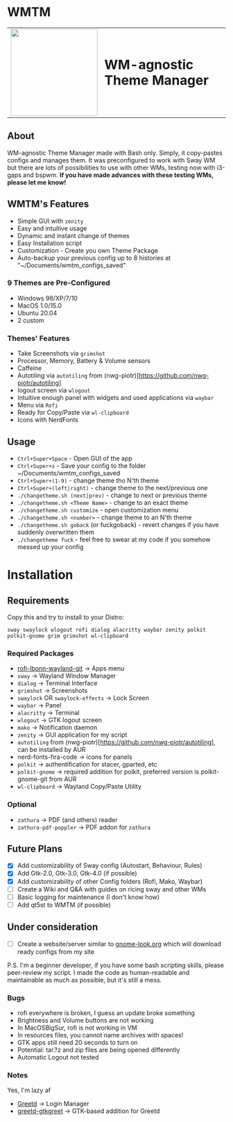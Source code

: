 # WMTM

<table border="0">
 <tr>
    <td><img src="https://user-images.githubusercontent.com/51142471/138446793-ce215d53-d9bf-45dd-936a-ebc3ee2cc62b.png" width="200" height="200"></td>
    <td><b style="font-size:30px">WM-agnostic Theme Manager</b></td>
 </tr>
</table>

## About
WM-agnostic Theme Manager made with Bash only. Simply, it copy-pastes configs and manages them. It was preconfigured to work with Sway WM but there are lots of possibilities to use with other WMs, testing now with i3-gaps and bspwm. **If you have made advances with these testing WMs, please let me know!**

## WMTM's Features
* Simple GUI with `zenity`
* Easy and intuitive usage
* Dynamic and instant change of themes
* Easy Installation script
* Customization - Create you own Theme Package
* Auto-backup your previous config up to 8 histories at "~/Documents/wmtm_configs_saved"

### 9 Themes are Pre-Configured
* Windows 98/XP/7/10
* MacOS 1.0/15.0
* Ubuntu 20.04
* 2 custom

### Themes' Features
* Take Screenshots via `grimshot`
* Processor, Memory, Battery & Volume sensors
* Caffeine
* Autotiling via `autotiling` from (nwg-piotr)[https://github.com/nwg-piotr/autotiling]
* logout screen via `wlogout`
* Intuitive enough panel with widgets and used applications via `waybar`
* Menu via `Rofi`
* Ready for Copy/Paste via `wl-clipboard`
* Icons with NerdFonts

## Usage
* `Ctrl+Super+Space` - Open GUI of the app
* `Ctrl+Super+s` - Save your config to the folder ~/Documents/wmtm_configs_saved
* `Ctrl+Super+(1-9)` - change theme tho N'th theme
* `Ctrl+Super+(left|right)` - change theme to the next/previous one
* `./changetheme.sh (next|prev)` - change to next or previous theme
* `./changetheme.sh <Theme Name>` - change to an exact theme
* `./changetheme.sh customize` - open customization menu
* `./changetheme.sh <number>` - change theme to an N'th theme
* `./changetheme.sh goback` (or fuckgoback) - revert changes if you have suddenly overwritten them
* `./changetheme fuck` - feel free to swear at my code if you somehow messed up your config
 
# Installation

## Requirements 
 
Copy this and try to install to your Distro:
 
    sway swaylock wlogout rofi dialog alacritty waybar zenity polkit polkit-gnome grim grimshot wl-clipboard

### Required Packages
* [rofi-lbonn-wayland-git](https://github.com/lbonn/rofi) -> Apps menu
* `sway` -> Wayland Window Manager
* `dialog` -> Terminal Interface
* `grimshot` -> Screenshots
* `swaylock` OR `swaylock-effects` -> Lock Screen
* `waybar` -> Panel
* `alacritty` -> Terminal
* `wlogout` -> GTK logout screen
* `mako` -> Notification daemon
* `zenity` -> GUI application for my script
* `autotiling` from (nwg-piotr)[https://github.com/nwg-piotr/autotiling], can be installed by AUR
* nerd-fonts-fira-code -> icons for panels
* `polkit` -> authentification for stacer, gparted, etc
* `polkit-gnome` -> required addition for polkit, preferred version is polkit-gnome-git from AUR
* `wl-clipboard` -> Wayland Copy/Paste Utility

### Optional
* `zathura` -> PDF (and others) reader
* `zathura-pdf-poppler` -> PDF addon for `zathura`

## Future Plans
- [X] Add customizability of Sway config (Autostart, Behaviour, Rules)
- [X] Add Gtk-2.0, Gtk-3.0, Gtk-4.0 (if possible)
- [X] Add customizability of other Config folders (Rofi, Mako, Waybar)
- [ ] Create a Wiki and Q&A with guides on ricing sway and other WMs
- [ ] Basic logging for maintenance (I don't know how)
- [ ] Add qt5st to WMTM (if possible)

## Under consideration
- [ ] Create a website/server similar to [gnome-look.org](https://www.gnome-look.org/) which will download ready configs from my site

P.S. I'm a beginner developer, if you have some bash scripting skills, please peer-review my script. I made the code as human-readable and maintainable as much as possible, but it's still a mess.


### Bugs
* rofi everywhere is broken, I guess an update broke something
* Brightness and Volume buttons are not working
* In MacOSBigSur, rofi is not working in VM
* In resources files, you cannot name archives with spaces!
* GTK apps still need 20 seconds to turn on
* Potential: tar.?z and zip files are being opened differently
* Automatic Logout not tested


### Notes
Yes, I'm lazy af
* [Greetd](https://git.sr.ht/~kennylevinsen/greetd) -> Login Manager
* [greetd-gtkgreet](https://git.sr.ht/~kennylevinsen/gtkgreet) -> GTK-based addition for Greetd 
